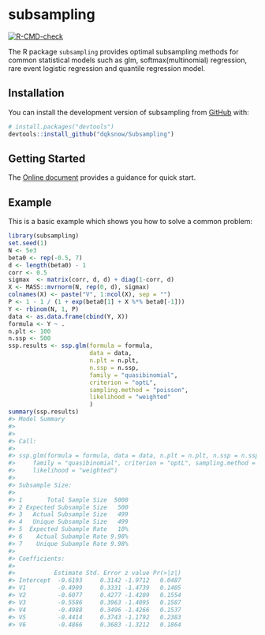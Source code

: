 
<!-- README.md is generated from README.Rmd. Please edit that file -->

# subsampling

<!-- badges: start -->

[![R-CMD-check](https://github.com/dqksnow/Subsampling/actions/workflows/R-CMD-check.yaml/badge.svg)](https://github.com/dqksnow/Subsampling/actions/workflows/R-CMD-check.yaml)
<!-- badges: end -->

The R package `subsampling` provides optimal subsampling methods for
common statistical models such as glm, softmax(multinomial) regression,
rare event logistic regression and quantile regression model.

## Installation

You can install the development version of subsampling from
[GitHub](https://github.com/) with:

``` r
# install.packages("devtools")
devtools::install_github("dqksnow/Subsampling")
```

## Getting Started

The [Online document](https://dqksnow.github.io/Subsampling/) provides a
guidance for quick start.

## Example

This is a basic example which shows you how to solve a common problem:

``` r
library(subsampling)
set.seed(1)
N <- 5e3
beta0 <- rep(-0.5, 7)
d <- length(beta0) - 1
corr <- 0.5
sigmax  <- matrix(corr, d, d) + diag(1-corr, d)
X <- MASS::mvrnorm(N, rep(0, d), sigmax)
colnames(X) <- paste("V", 1:ncol(X), sep = "")
P <- 1 - 1 / (1 + exp(beta0[1] + X %*% beta0[-1]))
Y <- rbinom(N, 1, P)
data <- as.data.frame(cbind(Y, X))
formula <- Y ~ .
n.plt <- 100
n.ssp <- 500
ssp.results <- ssp.glm(formula = formula,
                       data = data,
                       n.plt = n.plt,
                       n.ssp = n.ssp,
                       family = "quasibinomial",
                       criterion = "optL",
                       sampling.method = "poisson",
                       likelihood = "weighted"
                       )
summary(ssp.results)
#> Model Summary
#> 
#> 
#> Call:
#> 
#> ssp.glm(formula = formula, data = data, n.plt = n.plt, n.ssp = n.ssp, 
#>     family = "quasibinomial", criterion = "optL", sampling.method = "poisson", 
#>     likelihood = "weighted")
#> 
#> Subsample Size:
#>                                
#> 1       Total Sample Size  5000
#> 2 Expected Subsample Size   500
#> 3   Actual Subsample Size   499
#> 4   Unique Subsample Size   499
#> 5  Expected Subample Rate   10%
#> 6    Actual Subample Rate 9.98%
#> 7    Unique Subample Rate 9.98%
#> 
#> Coefficients:
#> 
#>           Estimate Std. Error z value Pr(>|z|)
#> Intercept  -0.6193     0.3142 -1.9712   0.0487
#> V1         -0.4909     0.3331 -1.4739   0.1405
#> V2         -0.6077     0.4277 -1.4209   0.1554
#> V3         -0.5586     0.3963 -1.4095   0.1587
#> V4         -0.4988     0.3496 -1.4266   0.1537
#> V5         -0.4414     0.3743 -1.1792   0.2383
#> V6         -0.4866     0.3683 -1.3212   0.1864
```
